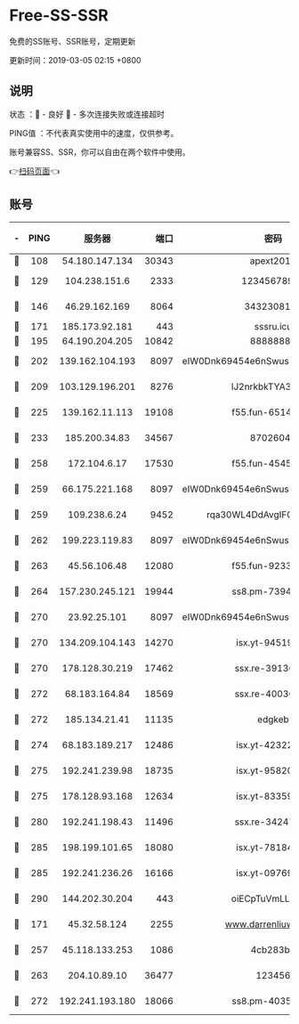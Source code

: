 # Free-SS-SSR

免费的SS账号、SSR账号，定期更新

更新时间：2019-03-05 02:15 +0800

## 说明

状态     ：🙂 - 良好 🙁 - 多次连接失败或连接超时

PING值   ：不代表真实使用中的速度，仅供参考。

账号兼容SS、SSR，你可以自由在两个软件中使用。

👉[扫码页面](https://liesauer.github.io/free-ss-ssr.github.io/)👈

## 账号

|-|PING|服务器|端口|密码|加密方式|区域|
|:----:|:----:|:-----:|-----:|:----:|:----:|:----:|
|🙂|108|54.180.147.134|30343|apext2019|chacha20|KR|
|🙂|129|104.238.151.6|2333|12345678900|aes-256-cfb|JP|
|🙂|146|46.29.162.169|8064|3432308177|aes-256-cfb|RU|
|🙂|171|185.173.92.181|443|sssru.icu|rc4-md5|RU|
|🙂|195|64.190.204.205|10842|88888888|rc4-md5|US|
|🙂|202|139.162.104.193|8097|eIW0Dnk69454e6nSwuspv9DmS201tQ0D|aes-256-cfb|JP|
|🙂|209|103.129.196.201|8276|lJ2nrkbkTYA30wv0|aes-256-cfb|US|
|🙂|225|139.162.11.113|19108|f55.fun-65147791|aes-256-cfb|SG|
|🙂|233|185.200.34.83|34567|87026045|aes-256-cfb|US|
|🙂|258|172.104.6.17|17530|f55.fun-45452436|aes-256-cfb|US|
|🙂|259|66.175.221.168|8097|eIW0Dnk69454e6nSwuspv9DmS201tQ0D|aes-256-cfb|US|
|🙂|259|109.238.6.24|9452|rqa30WL4DdAvgIFG6Fs3znzTa|aes-256-cfb|FR|
|🙂|262|199.223.119.83|8097|eIW0Dnk69454e6nSwuspv9DmS201tQ0D|aes-256-cfb|US|
|🙂|263|45.56.106.48|12080|f55.fun-92337003|aes-256-cfb|US|
|🙂|264|157.230.245.121|19944|ss8.pm-73943906|aes-256-cfb|SG|
|🙂|270|23.92.25.101|8097|eIW0Dnk69454e6nSwuspv9DmS201tQ0D|aes-256-cfb|US|
|🙂|270|134.209.104.143|14270|isx.yt-94519084|aes-256-cfb|SG|
|🙂|270|178.128.30.219|17462|ssx.re-39136705|aes-256-cfb|SG|
|🙂|272|68.183.164.84|18569|ssx.re-40036320|aes-256-cfb|US|
|🙂|272|185.134.21.41|11135|edgkeb|aes-256-cfb|GB|
|🙂|274|68.183.189.217|12486|isx.yt-42322942|aes-256-cfb|SG|
|🙂|275|192.241.239.98|18735|isx.yt-95820139|aes-256-cfb|US|
|🙂|275|178.128.93.168|12634|isx.yt-83359917|aes-256-cfb|SG|
|🙂|280|192.241.198.43|11496|ssx.re-34247087|aes-256-cfb|US|
|🙂|285|198.199.101.65|18080|isx.yt-78184489|aes-256-cfb|US|
|🙂|285|192.241.236.26|16166|isx.yt-09769627|aes-256-cfb|US|
|🙂|290|144.202.30.204|443|oiECpTuVmLLxk4Ts|aes-256-cfb|US|
|🙂|171|45.32.58.124|2255|www.darrenliuwei.com|aes-256-cfb|JP|
|🙂|257|45.118.133.253|1086|4cb283b8|aes-256-cfb|SG|
|🙂|263|204.10.89.10|36477|123456|aes-256-cfb|US|
|🙂|272|192.241.193.180|18066|ss8.pm-40352381|aes-256-cfb|US|
